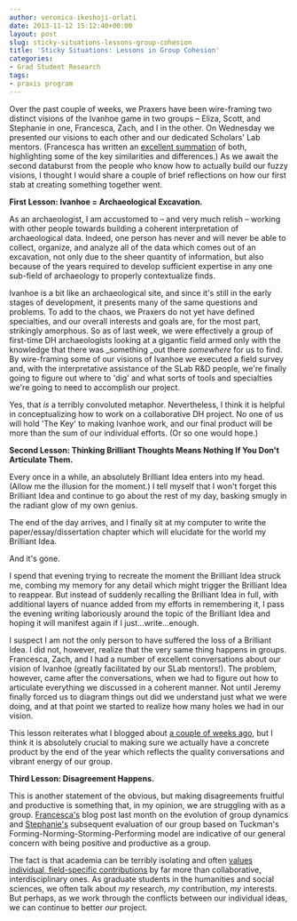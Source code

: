 ```yaml
---
author: veronica-ikeshoji-orlati
date: 2013-11-12 15:12:40+00:00
layout: post
slug: sticky-situations-lessons-group-cohesion
title: 'Sticky Situations: Lessons in Group Cohesion'
categories:
- Grad Student Research
tags:
- praxis program
---
```


Over the past couple of weeks, we Praxers have been wire-framing two distinct visions of the Ivanhoe game in two groups – Eliza, Scott, and Stephanie in one, Francesca, Zach, and I in the other. On Wednesday we presented our visions to each other and our dedicated Scholars' Lab mentors. (Francesca has written an [excellent summation](http://www.scholarslab.org/grad-student-research/two-ivanhoes-one-direction/) of both, highlighting some of the key similarities and differences.) As we await the second databurst from the people who know how to actually build our fuzzy visions, I thought I would share a couple of brief reflections on how our first stab at creating something together went.

**First Lesson: Ivanhoe = Archaeological Excavation.**

As an archaeologist, I am accustomed to – and very much relish – working with other people towards building a coherent interpretation of archaeological data. Indeed, one person has never and will never be able to collect, organize, and analyze all of the data which comes out of an excavation, not only due to the sheer quantity of information, but also because of the years required to develop sufficient expertise in any one sub-field of archaeology to properly contextualize finds.

Ivanhoe is a bit like an archaeological site, and since it's still in the early stages of development, it presents many of the same questions and problems. To add to the chaos, we Praxers do not yet have defined specialties, and our overall interests and goals are, for the most part, strikingly amorphous. So as of last week, we were effectively a group of first-time DH archaeologists looking at a gigantic field armed only with the knowledge that there was _something _out there _somewhere_ for us to find. By wire-framing some of our visions of Ivanhoe we executed a field survey and, with the interpretative assistance of the SLab R&D people, we're finally going to figure out where to 'dig' and what sorts of tools and specialties we're going to need to accomplish our project.

Yes, that _is_ a terribly convoluted metaphor. Nevertheless, I think it is helpful in conceptualizing how to work on a collaborative DH project. No one of us will hold 'The Key' to making Ivanhoe work, and our final product will be more than the sum of our individual efforts. (Or so one would hope.)

**Second Lesson: Thinking Brilliant Thoughts Means Nothing If You Don't Articulate Them.**

Every once in a while, an absolutely Brilliant Idea enters into my head. (Allow me the illusion for the moment.) I tell myself that I won't forget this Brilliant Idea and continue to go about the rest of my day, basking smugly in the radiant glow of my own genius.

The end of the day arrives, and I finally sit at my computer to write the paper/essay/dissertation chapter which will elucidate for the world my Brilliant Idea.

And it's gone.

I spend that evening trying to recreate the moment the Brilliant Idea struck me, combing my memory for any detail which might trigger the Brilliant Idea to reappear. But instead of suddenly recalling the Brilliant Idea in full, with additional layers of nuance added from my efforts in remembering it, I pass the evening writing laboriously around the topic of the Brilliant Idea and hoping it will manifest again if I just...write...enough.

I suspect I am not the only person to have suffered the loss of a Brilliant Idea. I did not, however, realize that the very same thing happens in groups. Francesca, Zach, and I had a number of excellent conversations about our vision of Ivanhoe (greatly facilitated by our SLab mentors!). The problem, however, came after the conversations, when we had to figure out how to articulate everything we discussed in a coherent manner. Not until Jeremy finally forced us to diagram things out did we understand just what we were doing, and at that point we started to realize how many holes we had in our vision.

This lesson reiterates what I blogged about [a couple of weeks ago](http://www.scholarslab.org/grad-student-research/thinking-through-doing-while-losing-my-marbles/), but I think it is absolutely crucial to making sure we actually have a concrete product by the end of the year which reflects the quality conversations and vibrant energy of our group.

**Third Lesson: Disagreement Happens.**

This is another statement of the obvious, but making disagreements fruitful and productive is something that, in my opinion, we are struggling with as a group. [Francesca's](http://www.scholarslab.org/grad-student-research/forming-norming-storming-performing/) blog post last month on the evolution of group dynamics and [Stephanie's](http://www.scholarslab.org/grad-student-research/more-musings-on-tuckman/) subsequent evaluation of our group based on Tuckman's Forming-Norming-Storming-Performing model are indicative of our general concern with being positive and productive as a group.

The fact is that academia can be terribly isolating and often [values individual, field-specific contributions](http://www.insidehighered.com/news/2013/10/31/study-finds-phds-who-write-interdisciplinary-dissertations-earn-less) by far more than collaborative, interdisciplinary ones. As graduate students in the humanities and social sciences, we often talk about _my_ research, _my_ contribution, _my_ interests. But perhaps, as we work through the conflicts between our individual ideas, we can continue to better _our_ project.
